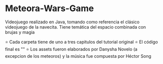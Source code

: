 # Meteora-Wars-Game
Videojuego realizado en Java, tomando como referencia el clásico videojuego de la navecita. Tiene temática del espacio combinada con brujas y magia

⭐ Cada carpeta tiene de uno a tres capitulos del tutorial original
⭐ El código final es "" 
⭐ Los assets fueron elaborados por Danysha Novelo (a excepcion de los meteoros) y la música fue compuesta por Héctor Song 
